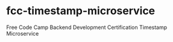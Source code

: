 # fcc-timestamp-microservice
Free Code Camp Backend Development Certification Timestamp Microservice
